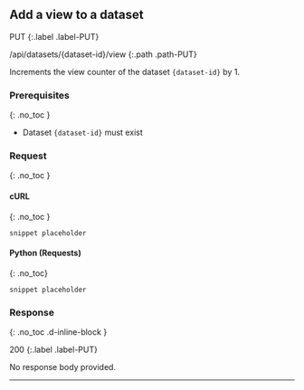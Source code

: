 ## Add a view to a dataset

PUT
{:.label .label-PUT}

/api/datasets/{dataset-id}/view
{:.path .path-PUT}

Increments the view counter of the dataset `{dataset-id}` by 1.

### Prerequisites
{: .no_toc }

- Dataset `{dataset-id}` must exist

### Request
{: .no_toc }

#### cURL
{: .no_toc }

`snippet placeholder`

#### Python (Requests)
{: .no_toc}

`snippet placeholder`

### Response
{: .no_toc .d-inline-block }

200
{:.label .label-PUT}

No response body provided.

---
